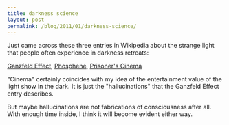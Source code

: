 ```yaml
---
title: darkness science
layout: post
permalink: /blog/2011/01/darkness-science/
---
```


Just came across these three entries in Wikipedia about the strange light that people often experience in darkness retreats:


[Ganzfeld Effect][1], [Phosphene][2], [Prisoner's Cinema][3]

"Cinema" certainly coincides with my idea of the entertainment value of the light show in the dark. It is just the "hallucinations" that the Ganzfeld Effect entry describes.

But maybe hallucinations are not fabrications of consciousness after all. With enough time inside, I think it will become evident either way.

   [1]: http://en.wikipedia.org/wiki/Ganzfeld_effect
   [2]: http://en.wikipedia.org/wiki/Phosphene
   [3]: http://en.wikipedia.org/wiki/Prisoner's_cinema
